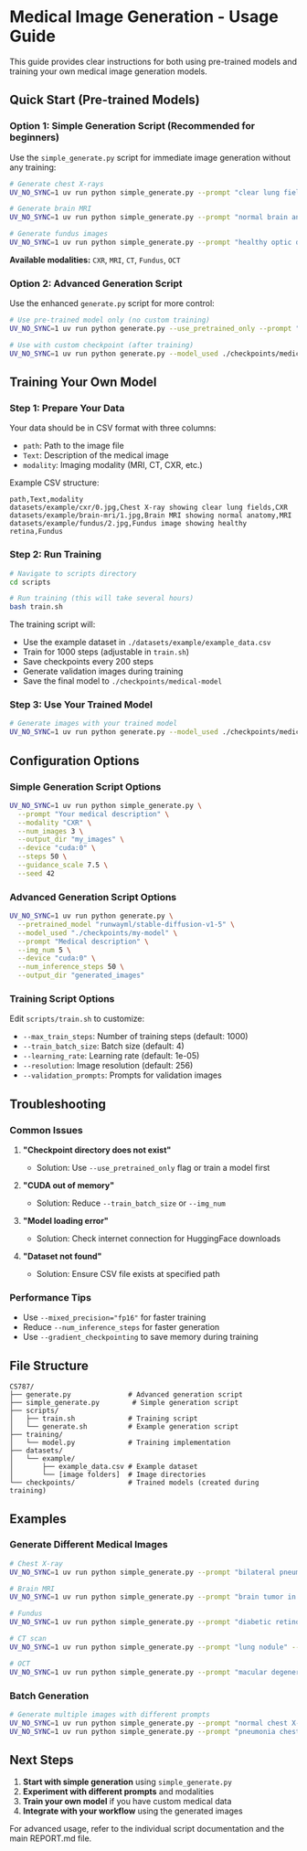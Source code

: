 # Medical Image Generation - Usage Guide

This guide provides clear instructions for both using pre-trained models and training your own medical image generation models.

## Quick Start (Pre-trained Models)

### Option 1: Simple Generation Script (Recommended for beginners)

Use the `simple_generate.py` script for immediate image generation without any training:

```bash
# Generate chest X-rays
UV_NO_SYNC=1 uv run python simple_generate.py --prompt "clear lung fields without infiltrates" --modality "CXR" --num_images 3

# Generate brain MRI
UV_NO_SYNC=1 uv run python simple_generate.py --prompt "normal brain anatomy" --modality "MRI" --num_images 2

# Generate fundus images
UV_NO_SYNC=1 uv run python simple_generate.py --prompt "healthy optic disc" --modality "Fundus" --num_images 1
```

**Available modalities:** `CXR`, `MRI`, `CT`, `Fundus`, `OCT`

### Option 2: Advanced Generation Script

Use the enhanced `generate.py` script for more control:

```bash
# Use pre-trained model only (no custom training)
UV_NO_SYNC=1 uv run python generate.py --use_pretrained_only --prompt "Chest X-ray: normal lung fields" --img_num 3

# Use with custom checkpoint (after training)
UV_NO_SYNC=1 uv run python generate.py --model_used ./checkpoints/medical-model --prompt "Chest X-ray: pneumonia" --img_num 5
```

## Training Your Own Model

### Step 1: Prepare Your Data

Your data should be in CSV format with three columns:
- `path`: Path to the image file
- `Text`: Description of the medical image
- `modality`: Imaging modality (MRI, CT, CXR, etc.)

Example CSV structure:
```csv
path,Text,modality
datasets/example/cxr/0.jpg,Chest X-ray showing clear lung fields,CXR
datasets/example/brain-mri/1.jpg,Brain MRI showing normal anatomy,MRI
datasets/example/fundus/2.jpg,Fundus image showing healthy retina,Fundus
```

### Step 2: Run Training

```bash
# Navigate to scripts directory
cd scripts

# Run training (this will take several hours)
bash train.sh
```

The training script will:
- Use the example dataset in `./datasets/example/example_data.csv`
- Train for 1000 steps (adjustable in `train.sh`)
- Save checkpoints every 200 steps
- Generate validation images during training
- Save the final model to `./checkpoints/medical-model`

### Step 3: Use Your Trained Model

```bash
# Generate images with your trained model
UV_NO_SYNC=1 uv run python generate.py --model_used ./checkpoints/medical-model --prompt "Chest X-ray: pneumonia" --img_num 3
```

## Configuration Options

### Simple Generation Script Options

```bash
UV_NO_SYNC=1 uv run python simple_generate.py \
  --prompt "Your medical description" \
  --modality "CXR" \
  --num_images 3 \
  --output_dir "my_images" \
  --device "cuda:0" \
  --steps 50 \
  --guidance_scale 7.5 \
  --seed 42
```

### Advanced Generation Script Options

```bash
UV_NO_SYNC=1 uv run python generate.py \
  --pretrained_model "runwayml/stable-diffusion-v1-5" \
  --model_used "./checkpoints/my-model" \
  --prompt "Medical description" \
  --img_num 5 \
  --device "cuda:0" \
  --num_inference_steps 50 \
  --output_dir "generated_images"
```

### Training Script Options

Edit `scripts/train.sh` to customize:
- `--max_train_steps`: Number of training steps (default: 1000)
- `--train_batch_size`: Batch size (default: 4)
- `--learning_rate`: Learning rate (default: 1e-05)
- `--resolution`: Image resolution (default: 256)
- `--validation_prompts`: Prompts for validation images

## Troubleshooting

### Common Issues

1. **"Checkpoint directory does not exist"**
   - Solution: Use `--use_pretrained_only` flag or train a model first

2. **"CUDA out of memory"**
   - Solution: Reduce `--train_batch_size` or `--img_num`

3. **"Model loading error"**
   - Solution: Check internet connection for HuggingFace downloads

4. **"Dataset not found"**
   - Solution: Ensure CSV file exists at specified path

### Performance Tips

- Use `--mixed_precision="fp16"` for faster training
- Reduce `--num_inference_steps` for faster generation
- Use `--gradient_checkpointing` to save memory during training

## File Structure

```
CS787/
├── generate.py              # Advanced generation script
├── simple_generate.py        # Simple generation script
├── scripts/
│   ├── train.sh             # Training script
│   └── generate.sh          # Example generation script
├── training/
│   └── model.py             # Training implementation
├── datasets/
│   └── example/
│       ├── example_data.csv # Example dataset
│       └── [image folders]  # Image directories
└── checkpoints/             # Trained models (created during training)
```

## Examples

### Generate Different Medical Images

```bash
# Chest X-ray
UV_NO_SYNC=1 uv run python simple_generate.py --prompt "bilateral pneumonia" --modality "CXR"

# Brain MRI
UV_NO_SYNC=1 uv run python simple_generate.py --prompt "brain tumor in frontal lobe" --modality "MRI"

# Fundus
UV_NO_SYNC=1 uv run python simple_generate.py --prompt "diabetic retinopathy" --modality "Fundus"

# CT scan
UV_NO_SYNC=1 uv run python simple_generate.py --prompt "lung nodule" --modality "CT"

# OCT
UV_NO_SYNC=1 uv run python simple_generate.py --prompt "macular degeneration" --modality "OCT"
```

### Batch Generation

```bash
# Generate multiple images with different prompts
UV_NO_SYNC=1 uv run python simple_generate.py --prompt "normal chest X-ray" --modality "CXR" --num_images 10 --output_dir "normal_cxr"
UV_NO_SYNC=1 uv run python simple_generate.py --prompt "pneumonia chest X-ray" --modality "CXR" --num_images 10 --output_dir "pneumonia_cxr"
```

## Next Steps

1. **Start with simple generation** using `simple_generate.py`
2. **Experiment with different prompts** and modalities
3. **Train your own model** if you have custom medical data
4. **Integrate with your workflow** using the generated images

For advanced usage, refer to the individual script documentation and the main REPORT.md file.
